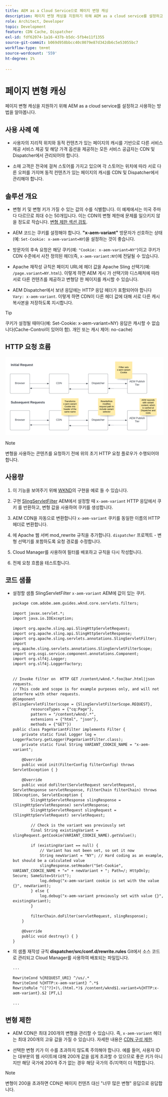 ```yaml
---
title: AEM as a Cloud Service으로 페이지 변형 캐싱
description: 페이지 변형 캐싱을 지원하기 위해 AEM as a cloud service를 설정하고 사용하는 방법을 알아봅니다.
role: Architect, Developer
topic: Development
feature: CDN Cache, Dispatcher
exl-id: fdf62074-1a16-437b-b5dc-5fb4e11f1355
source-git-commit: b069d958bbcc40c0079e87d342db6c5e53055bc7
workflow-type: tm+mt
source-wordcount: '559'
ht-degree: 1%

---
```


# 페이지 변형 캐싱

페이지 변형 캐싱을 지원하기 위해 AEM as a cloud service를 설정하고 사용하는 방법을 알아봅니다.

## 사용 사례 예

+ 사용자의 지리적 위치와 동적 컨텐츠가 있는 페이지의 캐시를 기반으로 다른 서비스 제공 서비스 제공 및 해당 가격 옵션을 제공하는 모든 서비스 공급자는 CDN 및 Dispatcher에서 관리되어야 합니다.

+ 소매 고객은 전국에 걸쳐 스토어를 가지고 있으며 각 스토어는 위치에 따라 서로 다른 오퍼를 가지며 동적 컨텐츠가 있는 페이지의 캐시를 CDN 및 Dispatcher에서 관리해야 합니다.

## 솔루션 개요

+ 변형 키 및 변형 키가 가질 수 있는 값의 수를 식별합니다. 이 예제에서는 미국 주마다 다르므로 최대 수는 50개입니다. 이는 CDN의 변형 제한에 문제를 일으키지 않을 정도로 작습니다. [변형 제한 섹션 검토](#variant-limitations).

+ AEM 코드는 쿠키를 설정해야 합니다. __&quot;x-aem-variant&quot;__ 방문자가 선호하는 상태(예: `Set-Cookie: x-aem-variant=NY`)을 설정하는 것이 좋습니다.

+ 방문자의 후속 요청은 해당 쿠키(예: `"Cookie: x-aem-variant=NY"`)이고 쿠키가 CDN 수준에서 사전 정의된 헤더(즉, `x-aem-variant:NY`)에 전달될 수 있습니다.

+ Apache 재작성 규칙은 페이지 URL에 헤더 값을 Apache Sling 선택기(예: `/page.variant=NY.html`). 이렇게 하면 AEM 게시 가 선택기와 디스패처에 따라 서로 다른 컨텐츠를 제공하고 변형당 한 페이지를 캐시할 수 있습니다.

+ AEM Dispatcher에서 보낸 응답에는 HTTP 응답 헤더가 포함되어야 합니다 `Vary: x-aem-variant`. 이렇게 하면 CDN이 다른 헤더 값에 대해 서로 다른 캐시 복사본을 저장하도록 지시합니다.

>[!TIP]
>
>쿠키가 설정될 때마다(예: Set-Cookie: x-aem-variant=NY) 응답은 캐시할 수 없습니다(Cache-Control이 있어야 함). 개인 또는 캐시 제어: no-cache)

## HTTP 요청 흐름

![변형 캐시 요청 흐름](./assets/variant-cache-request-flow.png)

>[!NOTE]
>
>변형을 사용하는 콘텐츠를 요청하기 전에 위의 초기 HTTP 요청 플로우가 수행되어야 합니다.

## 사용량

1. 이 기능을 보여주기 위해 [WKND](https://experienceleague.adobe.com/docs/experience-manager-learn/getting-started-wknd-tutorial-develop/overview.html)의 구현을 예로 들 수 있습니다.

1. 구현 [SlingServletFilter](https://sling.apache.org/documentation/the-sling-engine/filters.html) AEM에서 설정할 때 `x-aem-variant` HTTP 응답에서 쿠키 를 반환하고, 변형 값을 사용하여 쿠키를 생성합니다.

1. AEM CDN을 자동으로 변환합니다 `x-aem-variant` 쿠키를 동일한 이름의 HTTP 헤더로 변환합니다.

1. 에 Apache 웹 서버 mod_rewrite 규칙을 추가합니다. `dispatcher` 프로젝트 - 변형 선택기를 포함하도록 요청 경로를 수정합니다.

1. Cloud Manager를 사용하여 필터를 배포하고 규칙을 다시 작성합니다.

1. 전체 요청 흐름을 테스트합니다.

## 코드 샘플

+ 설정할 샘플 SlingServletFilter `x-aem-variant` AEM에 값이 있는 쿠키.

   ```
   package com.adobe.aem.guides.wknd.core.servlets.filters;
   
   import javax.servlet.*;
   import java.io.IOException;
   
   import org.apache.sling.api.SlingHttpServletRequest;
   import org.apache.sling.api.SlingHttpServletResponse;
   import org.apache.sling.servlets.annotations.SlingServletFilter;
   import org.apache.sling.servlets.annotations.SlingServletFilterScope;
   import org.osgi.service.component.annotations.Component;
   import org.slf4j.Logger;
   import org.slf4j.LoggerFactory;
   
   
   // Invoke filter on  HTTP GET /content/wknd.*.foo|bar.html|json requests.
   // This code and scope is for example purposes only, and will not interfere with other requests.
   @Component
   @SlingServletFilter(scope = {SlingServletFilterScope.REQUEST},
           resourceTypes = {"cq:Page"},
           pattern = "/content/wknd/.*",
           extensions = {"html", "json"},
           methods = {"GET"})
   public class PageVariantFilter implements Filter {
       private static final Logger log = LoggerFactory.getLogger(PageVariantFilter.class);
       private static final String VARIANT_COOKIE_NAME = "x-aem-variant";
   
       @Override
       public void init(FilterConfig filterConfig) throws ServletException { }
   
       @Override
       public void doFilter(ServletRequest servletRequest, ServletResponse servletResponse, FilterChain filterChain) throws IOException, ServletException {
           SlingHttpServletResponse slingResponse = (SlingHttpServletResponse) servletResponse;
           SlingHttpServletRequest slingRequest = (SlingHttpServletRequest) servletRequest;
   
           // Check is the variant was previously set
           final String existingVariant = slingRequest.getCookie(VARIANT_COOKIE_NAME).getValue();
   
           if (existingVariant == null) {
               // Variant has not been set, so set it now
               String newVariant = "NY"; // Hard coding as an example, but should be a calculated value
               slingResponse.setHeader("Set-Cookie", VARIANT_COOKIE_NAME + "=" + newVariant + "; Path=/; HttpOnly; Secure; SameSite=Strict");
               log.debug("x-aem-variant cookie is set with the value {}", newVariant);
           } else {
               log.debug("x-aem-variant previously set with value {}", existingVariant);
           }
   
           filterChain.doFilter(servletRequest, slingResponse);
       }
   
       @Override
       public void destroy() { }
   }
   ```

+ 의 샘플 재작성 규칙 __dispatcher/src/conf.d/rewrite.rules__ Git에서 소스 코드로 관리되고 Cloud Manager를 사용하여 배포되는 파일입니다.

   ```
   ...
   
   RewriteCond %{REQUEST_URI} ^/us/.*  
   RewriteCond %{HTTP:x-aem-variant} ^.*$  
   RewriteRule ^([^?]+)\.(html.*)$ /content/wknd$1.variant=%{HTTP:x-aem-variant}.$2 [PT,L] 
   
   ...
   ```

## 변형 제한

+ AEM CDN은 최대 200개의 변형을 관리할 수 있습니다. 즉, `x-aem-variant` 헤더는 최대 200개의 고유 값을 가질 수 있습니다. 자세한 내용은 [CDN 구성 제한](https://docs.fastly.com/en/guides/resource-limits).

+ 선택한 변형 키가 이 수를 초과하지 않도록 주의해야 합니다.  예를 들어, 사용자 ID는 대부분의 웹 사이트에 대해 200개 값을 쉽게 초과할 수 있으므로 좋은 키가 아니지만 해당 국가에 200개 주가 없는 경우 해당 국가의 주/지역이 더 적합합니다.

>[!NOTE]
>
>변형이 200을 초과하면 CDN은 페이지 컨텐츠 대신 &quot;너무 많은 변형&quot; 응답으로 응답합니다.
